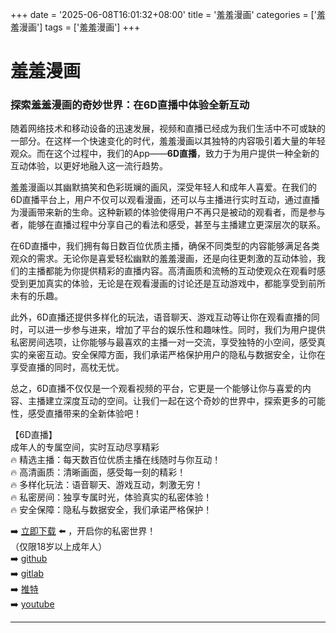 +++
date = '2025-06-08T16:01:32+08:00'
title = '羞羞漫画'
categories = ['羞羞漫画']
tags = ['羞羞漫画']
+++

# 羞羞漫画

### 探索羞羞漫画的奇妙世界：在6D直播中体验全新互动

随着网络技术和移动设备的迅速发展，视频和直播已经成为我们生活中不可或缺的一部分。在这样一个快速变化的时代，羞羞漫画以其独特的内容吸引着大量的年轻观众。而在这个过程中，我们的App——**6D直播**，致力于为用户提供一种全新的互动体验，以更好地融入这一流行趋势。

羞羞漫画以其幽默搞笑和色彩斑斓的画风，深受年轻人和成年人喜爱。在我们的6D直播平台上，用户不仅可以观看漫画，还可以与主播进行实时互动，通过直播为漫画带来新的生命。这种新颖的体验使得用户不再只是被动的观看者，而是参与者，能够在直播过程中分享自己的看法和感受，甚至与主播建立更深层次的联系。

在6D直播中，我们拥有每日数百位优质主播，确保不同类型的内容能够满足各类观众的需求。无论你是喜爱轻松幽默的羞羞漫画，还是向往更刺激的互动体验，我们的主播都能为你提供精彩的直播内容。高清画质和流畅的互动使观众在观看时感受到更加真实的体验，无论是在观看漫画的讨论还是互动游戏中，都能享受到前所未有的乐趣。

此外，6D直播还提供多样化的玩法，语音聊天、游戏互动等让你在观看直播的同时，可以进一步参与进来，增加了平台的娱乐性和趣味性。同时，我们为用户提供私密房间选项，让你能够与最喜欢的主播一对一交流，享受独特的小空间，感受真实的亲密互动。安全保障方面，我们承诺严格保护用户的隐私与数据安全，让你在享受直播的同时，高枕无忧。

总之，6D直播不仅仅是一个观看视频的平台，它更是一个能够让你与喜爱的内容、主播建立深度互动的空间。让我们一起在这个奇妙的世界中，探索更多的可能性，感受直播带来的全新体验吧！

【6D直播】  
成年人的专属空间，实时互动尽享精彩  
🔥 精选主播：每天数百位优质主播在线随时与你互动！  
🔥 高清画质：清晰画面，感受每一刻的精彩！  
🔥 多样化玩法：语音聊天、游戏互动，刺激无穷！  
🔥 私密房间：独享专属时光，体验真实的私密体验！  
🔥 安全保障：隐私与数据安全，我们承诺严格保护！  

➡️ [立即下载](https://down123.s3.ap-east-1.amazonaws.com/down/down.html?channelCode=blog) ⬅️ ，开启你的私密世界！  
（仅限18岁以上成年人）  
➡️ [github](https://aldult-live.github.io/)  
➡️ [gitlab](https://seo-09598d.gitlab.io/)  
➡️ [推特](https://x.com/wegame33)  
➡️ [youtube](https://www.youtube.com/@6Dlive)

---
